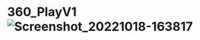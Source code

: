 # 360_PlayV1![Screenshot_20221018-163817](https://user-images.githubusercontent.com/106369337/196414261-42cc8c10-1c22-46ee-804e-1c28da32b24c.png)
